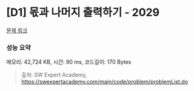 # [D1] 몫과 나머지 출력하기 - 2029 

[문제 링크](https://swexpertacademy.com/main/code/problem/problemDetail.do?contestProbId=AV5QGNvKAtEDFAUq) 

### 성능 요약

메모리: 42,724 KB, 시간: 90 ms, 코드길이: 170 Bytes



> 출처: SW Expert Academy, https://swexpertacademy.com/main/code/problem/problemList.do